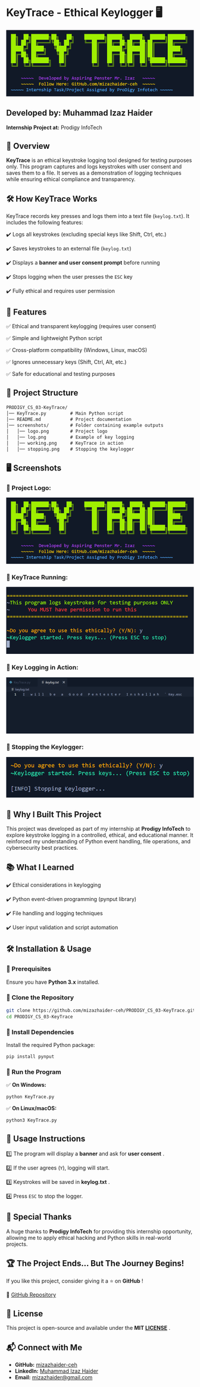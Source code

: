 # KeyTrace - Ethical Keylogger 🖥️
![KeyTrace](screenshots/logo.png)

## **Developed by:** Muhammad Izaz Haider

**Internship Project at:** Prodigy InfoTech

## 📌 **Overview**

**KeyTrace** is an ethical keystroke logging tool designed for testing purposes only. This program captures and logs keystrokes with user consent and saves them to a file. It serves as a demonstration of logging techniques while ensuring ethical compliance and transparency.

## 🛠 **How KeyTrace Works**

KeyTrace records key presses and logs them into a text file (`keylog.txt`). It includes the following features:

✔️ Logs all keystrokes (excluding special keys like Shift, Ctrl, etc.)

✔️ Saves keystrokes to an external file (`keylog.txt`)

✔️ Displays a **banner and user consent prompt** before running

✔️ Stops logging when the user presses the `ESC` key

✔️ Fully ethical and requires user permission

## 📌 **Features**

✅ Ethical and transparent keylogging (requires user consent)

✅ Simple and lightweight Python script

✅ Cross-platform compatibility (Windows, Linux, macOS)

✅ Ignores unnecessary keys (Shift, Ctrl, Alt, etc.)

✅ Safe for educational and testing purposes

## 📂 **Project Structure**

```
PRODIGY_CS_03-KeyTrace/
│── KeyTrace.py         # Main Python script
│── README.md           # Project documentation
│── screenshots/        # Folder containing example outputs
│   │── logo.png        # Project logo
│   │── log.png         # Example of key logging
│   │── working.png     # KeyTrace in action
│   │── stopping.png    # Stopping the keylogger
```

## 🖥 **Screenshots**

### **🔹 Project Logo:**

![Logo](screenshots/logo.png)

### **🔹 KeyTrace Running:**

![Working](screenshots/working.png)

### **🔹 Key Logging in Action:**

![Logging](screenshots/log.png)

### **🔹 Stopping the Keylogger:**

![Stopping](screenshots/stoping.png)

## 🎯 **Why I Built This Project**

This project was developed as part of my internship at **Prodigy InfoTech** to explore keystroke logging in a controlled, ethical, and educational manner. It reinforced my understanding of Python event handling, file operations, and cybersecurity best practices.

## 📚 **What I Learned**

✔️ Ethical considerations in keylogging

✔️ Python event-driven programming (pynput library)

✔️ File handling and logging techniques

✔️ User input validation and script automation

## 🛠 **Installation & Usage**

### **🔹 Prerequisites**

Ensure you have **Python 3.x** installed.

### **🔹 Clone the Repository**

```bash
git clone https://github.com/mizazhaider-ceh/PRODIGY_CS_03-KeyTrace.git
cd PRODIGY_CS_03-KeyTrace
```

### **🔹 Install Dependencies**

Install the required Python package:

```bash
pip install pynput
```

### **🔹 Run the Program**

✅ **On Windows:**

```bash
python KeyTrace.py
```

✅ **On Linux/macOS:**

```bash
python3 KeyTrace.py
```

## 🔹 **Usage Instructions**

1️⃣ The program will display a **banner** and ask for  **user consent** .

2️⃣ If the user agrees (`Y`), logging will start.

3️⃣ Keystrokes will be saved in  **keylog.txt** .

4️⃣ Press `ESC` to stop the logger.

## 🌟 **Special Thanks**

A huge thanks to **Prodigy InfoTech** for providing this internship opportunity, allowing me to apply ethical hacking and Python skills in real-world projects.

## 🏆 **The Project Ends... But The Journey Begins!**

If you like this project, consider giving it a ⭐ on  **GitHub** !

🔗 [GitHub Repository](https://github.com/mizazhaider-ceh/PRODIGY_CS_03-KeyTrace)

## 📜 **License**

This project is open-source and available under the  **MIT  [LICENSE](LICENSE)** .

## 📬 **Connect with Me**

* **GitHub:** [mizazhaider-ceh](https://github.com/mizazhaider-ceh)
* **LinkedIn:** [Muhammad Izaz Haider](https://www.linkedin.com/in/muhammad-izaz-haider-091639314/)
* **Email:** [mizazhaider@gmail.com](mailto:mizazhaider@gmail.com)
